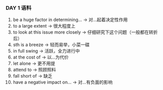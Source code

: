 ### DAY 1 语料

1. be a huge factor in determining... -> 对...起着决定性作用
2. to a large extent -> 很大程度上
3. to look at this issue more closely -> 仔细研究下这个问题（一般都在转折后）
4. sth is a breeze -> 轻而易举，小菜一碟
5. in full swing -> 活跃，全力进行中
6. at the cost of -> 以...为代价
7. let alone -> 更不用提
8. attend to -> 照顾照料
9. fall short of -> 缺乏
10. have a negative impact on... -> 对...有负面的影响
